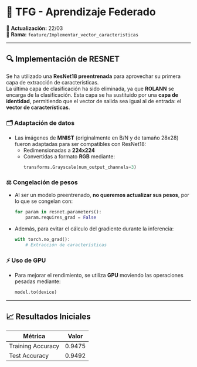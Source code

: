 # 🧠 TFG - Aprendizaje Federado

📅 **Actualización:** 22/03  
🔧 **Rama:** `feature/Implementar_vector_caracteristicas`

---

## 🔍 Implementación de RESNET

Se ha utilizado una **ResNet18 preentrenada** para aprovechar su primera capa de extracción de características.  
La última capa de clasificación ha sido eliminada, ya que **ROLANN** se encarga de la clasificación. Esta capa se ha sustituido por una **capa de identidad**, permitiendo que el vector de salida sea igual al de entrada: el **vector de características**.

### 🗂️ Adaptación de datos
- Las imágenes de **MNIST** (originalmente en B/N y de tamaño 28x28) fueron adaptadas para ser compatibles con ResNet18:
  - Redimensionadas a **224x224**
  - Convertidas a formato **RGB** mediante:
    ```python
    transforms.Grayscale(num_output_channels=3)
    ```

### ⚖️ Congelación de pesos
- Al ser un modelo preentrenado, **no queremos actualizar sus pesos**, por lo que se congelan con:
  ```python
  for param in resnet.parameters():
      param.requires_grad = False
  ```

- Además, para evitar el cálculo del gradiente durante la inferencia:
  ```python
  with torch.no_grad():
      # Extracción de características
  ```

### ⚡ Uso de GPU
- Para mejorar el rendimiento, se utiliza **GPU** moviendo las operaciones pesadas mediante:
  ```python
  model.to(device)
  ```

---

## 📈 Resultados Iniciales

| Métrica            | Valor   |
|--------------------|---------|
| Training Accuracy  | 0.9475  |
| Test Accuracy      | 0.9492  |
